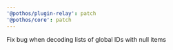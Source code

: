 ```yaml
---
'@pothos/plugin-relay': patch
'@pothos/core': patch
---
```


Fix bug when decoding lists of global IDs with null items
